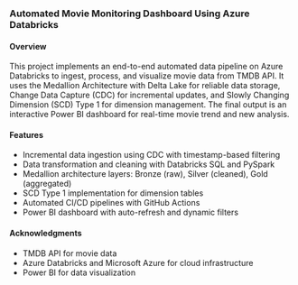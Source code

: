 
### **Automated Movie Monitoring Dashboard Using Azure Databricks**

#### Overview

This project implements an end-to-end automated data pipeline on Azure Databricks to ingest, process, and visualize movie data from TMDB API. It uses the Medallion Architecture with Delta Lake for reliable data storage, Change Data Capture (CDC) for incremental updates, and Slowly Changing Dimension (SCD) Type 1 for dimension management. The final output is an interactive Power BI dashboard for real-time movie trend and new analysis.

#### Features

- Incremental data ingestion using CDC with timestamp-based filtering  
- Data transformation and cleaning with Databricks SQL and PySpark  
- Medallion architecture layers: Bronze (raw), Silver (cleaned), Gold (aggregated)  
- SCD Type 1 implementation for dimension tables  
- Automated CI/CD pipelines with GitHub Actions  
- Power BI dashboard with auto-refresh and dynamic filters  

#### Acknowledgments

- TMDB API for movie data  
- Azure Databricks and Microsoft Azure for cloud infrastructure  
- Power BI for data visualization  




